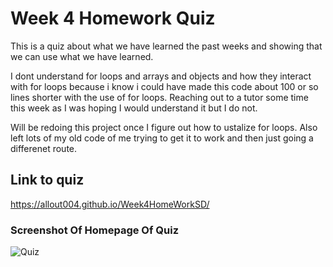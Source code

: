 # Week 4 Homework Quiz

This is a quiz about what we have learned the past weeks and showing that we can use what we have learned.

I dont understand for loops and arrays and objects and how they interact with for loops because i know i could have made this code about 100 or so lines shorter with the use of for loops. Reaching out to a tutor some time this week as I was hoping I would understand it but I do not.

Will be redoing this project once I figure out how to ustalize for loops. Also left lots of my old code of me trying to get it to work and then just going a differenet route.

## Link to quiz
https://allout004.github.io/Week4HomeWorkSD/

### Screenshot Of Homepage Of Quiz
![Quiz](https://user-images.githubusercontent.com/85974510/131241775-63cb3f6f-7175-48aa-a0d2-e7c1396c767f.jpg)

